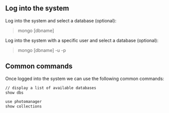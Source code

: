 ## Log into the system

Log into the system and select a database (optional):
> mongo [dbname]

Log into the system with a specific user and select a database (optional):
> mongo [dbname] -u <user> -p

## Common commands

Once logged into the system we can use the following common commands:

```bash
// display a list of available databases
show dbs

use photomanager
show collections
```

